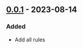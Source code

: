 ## [0.0.1] - 2023-08-14

### Added

- Add all rules

[0.0.1]: https://github.com/bjoernahrens/galactic_lints/releases/tag/0.0.1
